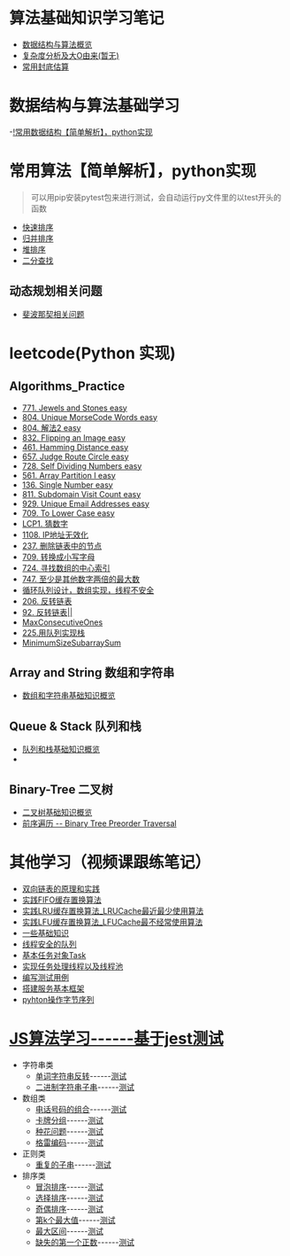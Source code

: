 <!--
 * @Author: 27
 * @LastEditors: 27
 * @Date: 2019-10-29 17:34:27
 * @LastEditTime: 2020-03-02 19:03:02
 * @FilePath: /Algorithms_Note/README.md
 * @description: 笔记总目录
 -->
# 算法基础知识学习笔记
- [数据结构与算法概览](./AlgorithmsBasicKnowledgeNote/数据结构与算法概览.md)
- [复杂度分析及大O由来(暂无)]()
- [常用封底估算](./Algorithms_Note/AlgorithmsBasicKnowledgeNote/常用封底估算.md)

# 数据结构与算法基础学习
-[!常用数据结构【简单解析】，python实现](./数据结构与算法基础学习/learn_datastructure_algorithm.md)

# 常用算法【简单解析】，python实现
> 可以用pip安装pytest包来进行测试，会自动运行py文件里的以test开头的函数
- [快速排序](./常用算法与数据结构简单解析python实现/常用算法pyhton实现/quicksort.py)
- [归并排序](./常用算法与数据结构简单解析python实现/常用算法pyhton实现/mergesort.py)
- [堆排序](./常用算法与数据结构简单解析python实现/常用算法pyhton实现/heapsort.py)
- [二分查找](./常用算法与数据结构简单解析python实现/常用算法pyhton实现/binarySearch.py)

## 动态规划相关问题
- [斐波那契相关问题](./动态规划相关学习/fibonnaci.py)

# leetcode(Python 实现)
## Algorithms_Practice
- [771. Jewels and Stones  easy](./algorithms_practice/771.JewelsandStones.py)
- [804. Unique MorseCode Words  easy](./algorithms_practice/804.UniqueMorseCodeWords.py)
- [804. 解法2 easy](./algorithms_practice/804.solution2.py)
- [832. Flipping an Image easy](./algorithms_practice/832.FlippinganImage.py)
- [461. Hamming Distance easy](./algorithms_practice/461.HammingDistance.py)
- [657. Judge Route Circle easy](./algorithms_practice/657.JudgeRouteCircle.py)
- [728. Self Dividing Numbers easy](./algorithms_practice/728.SelfDividingNumbers.py)
- [561. Array Partition I easy](./algorithms_practice/561.ArrayPartitionIeasy.py)
- [136. Single Number easy](./algorithms_practice/136.SingleNumbereasy.py)
- [811. Subdomain Visit Count easy](./algorithms_practice/811.SubdomainVisitCount.py)
- [929. Unique Email Addresses easy](./algorithms_practice/929.UniqueEmailAddresses.py)
- [709. To Lower Case easy](./algorithms_practice/709.ToLowerCase.py)
- [LCP1. 猜数字](./algorithms_practice/LCP1.py)
- [1108. IP地址无效化](./algorithms_practice/1108.IP地址无效化.py)
- [237.  删除链表中的节点](./algorithms_practice/237.删除链表中的节点.py)
- [709.  转换成小写字母](./algorithms_practice/709.转换成小写字母.py)
- [724.  寻找数组的中心索引](./algorithms_practice/724.寻找数组的中心索引.py)
- [747. 至少是其他数字两倍的最大数](./algorithms_practice/747.至少是其他数字两倍的最大数.py)
- [循环队列设计，数组实现，线程不安全](./Queue_Stack/Queue_Stack_overview.md)
- [206.  反转链表](./algorithms_practice/206.反转链表.py)
- [92.   反转链表||](./algorithms_practice/92.反转链表||.py)
- [MaxConsecutiveOnes](./algorithms_practice/MaxConsecutiveOnes.py)
- [225.用队列实现栈](./algorithms_practice/225.用队列实现栈.py)
- [MinimumSizeSubarraySum](./algorithms_practice/MinimumSizeSubarraySum.py)

## Array and String  数组和字符串
- [数组和字符串基础知识概览](./Array_String/Array_String_overview.md)

## Queue & Stack  队列和栈
- [队列和栈基础知识概览](./Queue_Stack/Queue_Stack_overview.md)
- 

## Binary-Tree 二叉树
- [二叉树基础知识概览](./Binary_Tree/Binary_Tree_overview.md)
- [前序遍历 -- Binary Tree Preorder Traversal](./Binary_Tree/BinaryTreePreorderTraversal.py)

# 其他学习（视频课跟练笔记）
- [双向链表的原理和实践](./otherLearn/DoubleLinkList.py)
- [实践FIFO缓存置换算法](./otherLearn/实践FIFO缓存置换算法_Cache.py)
- [实践LRU缓存置换算法_LRUCache最近最少使用算法](./otherLearn/实践LRU缓存置换算法_LRUCache.py)
- [实践LFU缓存置换算法_LFUCache最不经常使用算法](./otherLearn/实践LFU缓存置换算法_LFUCache.py)
- [一些基础知识](./otherLearn/operateSystem/someBaseKnowledge.md)
- [线程安全的队列](./otherLearn/operateSystem/queue.py)
- [基本任务对象Task](./otherLearn/operateSystem/task.py)
- [实现任务处理线程以及线程池](./otherLearn/pool.py)
- [编写测试用例](./otherLearn/test.py)
- [搭建服务基本框架](./otherLearn/computer_network/server.py)
- [pyhton操作字节序列](./otherLearn/bytes_test.py)

# [JS算法学习------基于jest测试](./JS算法学习/readme.md)
- 字符串类
    - [单词字符串反转](./JS算法学习/leetcode/code/string/stringReverse.js)------[测试](./JS算法学习/leetcode/test/string/stringReverse.test.js)
    - [二进制字符串子串](./JS算法学习/leetcode/code/string/subBinaryStr.js)------[测试](./JS算法学习/leetcode/test/string/subBinaryStr.test.js)
- 数组类
    - [电话号码的组合](./JS算法学习/leetcode/code/array/phoneNumber.js)------[测试](./JS算法学习/leetcode/test/array/phoneNumber.test.js)
    - [卡牌分组](./JS算法学习/leetcode/code/array/cardGroup.js)------[测试](./JS算法学习/leetcode/test/array/cardGroup.test.js)
    - [种花问题](./JS算法学习/leetcode/code/array/flower.js)------[测试](./JS算法学习/leetcode/test/array/flower.test.js)
    - [格雷编码](./JS算法学习/leetcode/code/array/grayCode.js)------[测试](./JS算法学习/leetcode/test/array/grayCode.test.js)
- 正则类
    - [重复的子串](./JS算法学习/leetcode/code/RegExp/repeatSubStr.js)------[测试](./JS算法学习/leetcode/test/RegExp/repeatSubStr.test.js)
- 排序类
    - [冒泡排序](./JS算法学习/leetcode/code/sort/bubble.js)------[测试](./JS算法学习/leetcode/test/sort/bubble.test.js)
    - [选择排序](./JS算法学习/leetcode/code/sort/select.js)------[测试](./JS算法学习/leetcode/test/sort/select.test.js)
    - [奇偶排序](./JS算法学习/leetcode/code/sort/odd_even.js)------[测试](./JS算法学习/leetcode/test/sort/odd_even.test.js)
    - [第k个最大值](./JS算法学习/leetcode/code/sort/max_k.js)------[测试](./JS算法学习/leetcode/test/sort/max_k.test.js)
    - [最大区间](./JS算法学习/leetcode/code/sort/max_len.js)------[测试](./JS算法学习/leetcode/test/sort/max_len.test.js)
    - [缺失的第一个正数](./JS算法学习/leetcode/code/sort/lack_first.js)------[测试](./JS算法学习/leetcode/test/sort/lack_first.test.js)